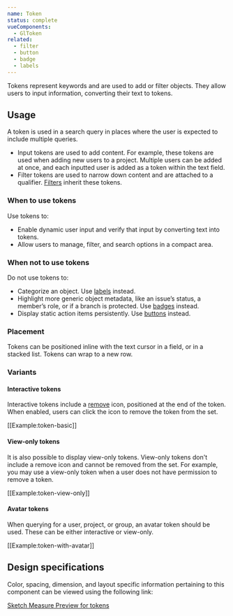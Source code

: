 ```yaml
---
name: Token
status: complete
vueComponents:
  - GlToken
related:
  - filter
  - button
  - badge
  - labels
---
```


Tokens represent keywords and are used to add or filter objects. They allow users to input information, converting their text to tokens.

## Usage

A token is used in a search query in places where the user is expected to include multiple queries.

- Input tokens are used to add content. For example, these tokens are used when adding new users to a project. Multiple users can be added at once, and each inputted user is added as a token within the text field.
- Filter tokens are used to narrow down content and are attached to a qualifier. [Filters](/components/filter) inherit these tokens.

### When to use tokens

Use tokens to:

- Enable dynamic user input and verify that input by converting text into tokens.
- Allow users to manage, filter, and search options in a compact area.

### When not to use tokens

Do not use tokens to:

- Categorize an object. Use [labels](https://design.gitlab.com/components/labels/) instead.
- Highlight more generic object metadata, like an issue’s status, a member’s role, or if a branch is protected. Use [badges](/components/badge/) instead.
- Display static action items persistently. Use [buttons](https://design.gitlab.com/components/button) instead.

### Placement

Tokens can be positioned inline with the text cursor in a field, or in a stacked list. Tokens can wrap to a new row.

### Variants

#### Interactive tokens

Interactive tokens include a [remove](http://gitlab-org.gitlab.io/gitlab-svgs/?q=~close) icon, positioned at the end of the token. When enabled, users can click the icon to remove the token from the set.

[[Example:token-basic]]

#### View-only tokens

It is also possible to display view-only tokens. View-only tokens don't include a remove icon and cannot be removed from the set. For example, you may use a view-only token when a user does not have permission to remove a token.

[[Example:token-view-only]]

#### Avatar tokens

When querying for a user, project, or group, an avatar token should be used. These can be either interactive or view-only.

[[Example:token-with-avatar]]

## Design specifications

Color, spacing, dimension, and layout specific information pertaining to this component can be viewed using the following link:

[Sketch Measure Preview for tokens](https://gitlab-org.gitlab.io/gitlab-design/hosted/design-gitlab-specs/tokens-spec-previews/)
